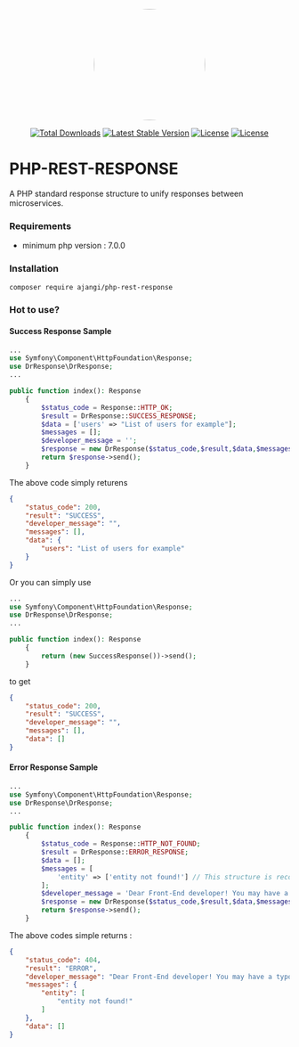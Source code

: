 <p align="center"><a href="https://github.com/ajangi/php-rest-response" style="border-radius:100%;"><img src="../../blob/master/man.svg" width="200" style="border-radius:100%;"></a></p>
<p align="center">
<a href="https://packagist.org/packages/ajangi/php-rest-response"><img src="https://poser.pugx.org/ajangi/php-rest-response/d/total.svg" alt="Total Downloads"></a>
<a href="https://packagist.org/packages/ajangi/php-rest-response"><img src="https://poser.pugx.org/ajangi/php-rest-response/v/stable.svg" alt="Latest Stable Version"></a>
<a href="https://packagist.org/packages/ajangi/php-rest-response"><img src="https://poser.pugx.org/ajangi/php-rest-response/license.svg" alt="License"></a>
<a href="https://packagist.org/packages/ajangi/php-rest-response"><img src="https://poser.pugx.org/ajangi/php-rest-response/composerlock" alt="License"></a>
</p>

# PHP-REST-RESPONSE
A PHP standard response structure to unify responses between microservices.

### Requirements
- minimum php version : 7.0.0

### Installation
```bash
composer require ajangi/php-rest-response
```

### Hot to use?
#### Success Response Sample
```php
...
use Symfony\Component\HttpFoundation\Response;
use DrResponse\DrResponse;
...

public function index(): Response
    {
        $status_code = Response::HTTP_OK;
        $result = DrResponse::SUCCESS_RESPONSE;
        $data = ['users' => "List of users for example"];
        $messages = [];
        $developer_message = '';
        $response = new DrResponse($status_code,$result,$data,$messages,$developer_message);
        return $response->send();
    }
```
The above code simply returens 
```json
{
    "status_code": 200,
    "result": "SUCCESS",
    "developer_message": "",
    "messages": [],
    "data": {
        "users": "List of users for example"
    }
}
```
Or you can simply use
```php
...
use Symfony\Component\HttpFoundation\Response;
use DrResponse\DrResponse;
...

public function index(): Response
    {
        return (new SuccessResponse())->send();
    }
```
to get 
```json
{
    "status_code": 200,
    "result": "SUCCESS",
    "developer_message": "",
    "messages": [],
    "data": []
}
```
#### Error Response Sample
```php
...
use Symfony\Component\HttpFoundation\Response;
use DrResponse\DrResponse;
...

public function index(): Response
    {
        $status_code = Response::HTTP_NOT_FOUND;
        $result = DrResponse::ERROR_RESPONSE;
        $data = [];
        $messages = [
            'entity' => ['entity not found!'] // This structure is recommended
        ];
        $developer_message = 'Dear Front-End developer! You may have a typo!';
        $response = new DrResponse($status_code,$result,$data,$messages,$developer_message);
        return $response->send();
    }
```
The above codes simple returns : 
```json
{
    "status_code": 404,
    "result": "ERROR",
    "developer_message": "Dear Front-End developer! You may have a typo!",
    "messages": {
        "entity": [
            "entity not found!"
        ]
    },
    "data": []
}
```
